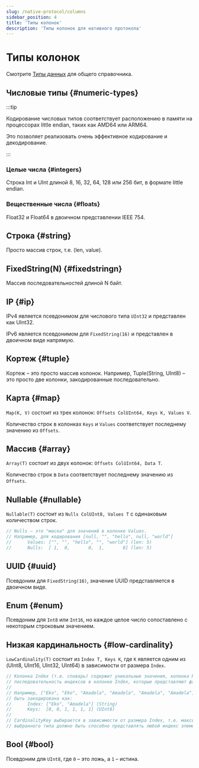 ```yaml
---
slug: /native-protocol/columns
sidebar_position: 4
title: 'Типы колонок'
description: 'Типы колонок для нативного протокола'
---
```



# Типы колонок

Смотрите [Типы данных](/sql-reference/data-types/) для общего справочника.

## Числовые типы {#numeric-types}

:::tip

Кодирование числовых типов соответствует расположению в памяти на процессорах little endian, таких как AMD64 или ARM64.

Это позволяет реализовать очень эффективное кодирование и декодирование.

:::

### Целые числа {#integers}

Строка Int и UInt длиной 8, 16, 32, 64, 128 или 256 бит, в формате little endian.

### Вещественные числа {#floats}

Float32 и Float64 в двоичном представлении IEEE 754.

## Строка {#string}

Просто массив строк, т.е. (len, value).

## FixedString(N) {#fixedstringn}

Массив последовательностей длиной N байт.

## IP {#ip}

IPv4 является псевдонимом для числового типа `UInt32` и представлен как UInt32.

IPv6 является псевдонимом для `FixedString(16)` и представлен в двоичном виде напрямую.

## Кортеж {#tuple}

Кортеж – это просто массив колонок. Например, Tuple(String, UInt8) – это просто две колонки, закодированные последовательно.

## Карта {#map}

`Map(K, V)` состоит из трех колонок: `Offsets ColUInt64, Keys K, Values V`.

Количество строк в колонках `Keys` и `Values` соответствует последнему значению из `Offsets`.

## Массив {#array}

`Array(T)` состоит из двух колонок: `Offsets ColUInt64, Data T`.

Количество строк в `Data` соответствует последнему значению из `Offsets`.

## Nullable {#nullable}

`Nullable(T)` состоит из `Nulls ColUInt8, Values T` с одинаковым количеством строк.

```go
// Nulls – это "маска" для значений в колонке Values.
// Например, для кодирования [null, "", "hello", null, "world"]
//      Values: ["", "", "hello", "", "world"] (len: 5)
//      Nulls:  [ 1,  0,       0,  1,       0] (len: 5)
```

## UUID {#uuid}

Псевдоним для `FixedString(16)`, значение UUID представляется в двоичном виде.

## Enum {#enum}

Псевдоним для `Int8` или `Int16`, но каждое целое число сопоставлено с некоторым строковым значением.

## Низкая кардинальность {#low-cardinality}

`LowCardinality(T)` состоит из `Index T, Keys K`, где `K` является одним из (UInt8, UInt16, UInt32, UInt64) в зависимости от размера `Index`.

```go
// Колонка Index (т.е. словарь) содержит уникальные значения, колонка Keys содержит
// последовательность индексов в колонке Index, которые представляют фактические значения.
//
// Например, ["Eko", "Eko", "Amadela", "Amadela", "Amadela", "Amadela"] может
// быть закодирована как:
//      Index: ["Eko", "Amadela"] (String)
//      Keys:  [0, 0, 1, 1, 1, 1] (UInt8)
//
// CardinalityKey выбирается в зависимости от размера Index, т.е. максимальное значение
// выбранного типа должно быть способно представлять любой индекс элемента Index.
```

## Bool {#bool}

Псевдоним для `UInt8`, где `0` – это ложь, а `1` – истина.
